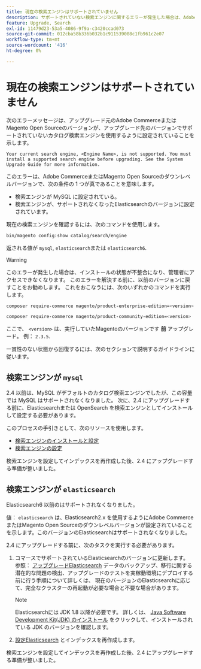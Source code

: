 ```yaml
---
title: 現在の検索エンジンはサポートされていません
description: サポートされていない検索エンジンに関するエラーが発生した場合は、Adobe CommerceまたはMagento Open Sourceのアップグレードをトラブルシューティングします。
feature: Upgrade, Search
exl-id: 11479d23-53a5-4086-9f9a-c3420ccad073
source-git-commit: 012cba58b336b032b1c911539008c1fb961c2e07
workflow-type: tm+mt
source-wordcount: '416'
ht-degree: 0%

---
```


# 現在の検索エンジンはサポートされていません

次のエラーメッセージは、アップグレード元のAdobe CommerceまたはMagento Open Sourceのバージョンが、アップグレード先のバージョンでサポートされていないカタログ検索エンジンを使用するように設定されていることを示します。

```terminal
Your current search engine, <Engine Name>, is not supported. You must install a supported search engine before upgrading. See the System Upgrade Guide for more information.
```

このエラーは、Adobe CommerceまたはMagento Open Sourceのダウンレベルバージョンで、次の条件の 1 つが真であることを意味します。

- 検索エンジンが MySQL に設定されている。
- 検索エンジンが、サポートされなくなったElasticsearchのバージョンに設定されています。

現在の検索エンジンを確認するには、次のコマンドを使用します。

```bash
bin/magento config:show catalog/search/engine
```

返される値が `mysql`, `elasticsearch`または `elasticsearch6`.

>[!WARNING]
>
>このエラーが発生した場合は、インストールの状態が不整合になり、管理者にアクセスできなくなります。 このエラーを解決する前に、以前のバージョンに戻すことをお勧めします。 これをおこなうには、次のいずれかのコマンドを実行します。
>
>```bash
>composer require-commerce magento/product-enterprise-edition=<version>
>```
>
>```bash
>composer require-commerce magento/product-community-edition=<version>
>```
>
>ここで、 `<version>` は、実行していたMagentoのバージョンです **前** アップグレード。 例： `2.3.5`.

一貫性のない状態から回復するには、次のセクションで説明するガイドラインに従います。

## 検索エンジンが `mysql`

2.4 以前は、MySQL がデフォルトのカタログ検索エンジンでしたが、この容量では MySQL はサポートされなくなりました。 次に、2.4 にアップグレードする前に、Elasticsearchまたは OpenSearch を検索エンジンとしてインストールして設定する必要があります。

このプロセスの手引きとして、次のリソースを使用します。

- [検索エンジンのインストールと設定](../../configuration/search/overview-search.md)
- [検索エンジンの設定](../../configuration/search/configure-search-engine.md)

検索エンジンを設定してインデックスを再作成した後、2.4 にアップグレードする準備が整いました。

## 検索エンジンが `elasticsearch`

Elasticsearch6 以前のはサポートされなくなりました。

値： `elasticsearch` は、Elasticsearch2.x を使用するようにAdobe CommerceまたはMagento Open Sourceのダウンレベルバージョンが設定されていることを示します。このバージョンのElasticsearchはサポートされなくなりました。

2.4 にアップグレードする前に、次のタスクを実行する必要があります。

1. コマースでサポートされているElasticsearchのバージョンに更新します。 参照： [アップグレードElasticsearch](https://www.elastic.co/guide/en/elasticsearch/reference/current/setup-upgrade.html) データのバックアップ、移行に関する潜在的な問題の検出、アップグレードのテストを実稼動環境にデプロイする前に行う手順について詳しくは、 現在のバージョンのElasticsearchに応じて、完全なクラスターの再起動が必要な場合と不要な場合があります。

   >[!NOTE]
   >
   >Elasticsearchには JDK 1.8 以降が必要です。 詳しくは、 [Java Software Development Kit(JDK) のインストール](../../installation/prerequisites/search-engine/overview.md#install-the-java-software-development-kit-jdk) をクリックして、インストールされている JDK のバージョンを確認します。

1. [設定Elasticsearch](../../configuration/search/configure-search-engine.md) とインデックスを再作成します。

検索エンジンを設定してインデックスを再作成した後、2.4 にアップグレードする準備が整いました。

